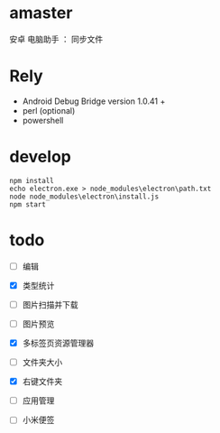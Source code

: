 # amaster
安卓 电脑助手 ： 同步文件


# Rely 
+ Android Debug Bridge version 1.0.41 + 
+ perl (optional)
+ powershell

# develop 
```
npm install
echo electron.exe > node_modules\electron\path.txt
node node_modules\electron\install.js
npm start
```


# todo
- [ ]  编辑
- [x] 类型统计
- [ ] 图片扫描并下载
- [ ] 图片预览
- [x] 多标签页资源管理器
- [ ] 文件夹大小
- [x] 右键文件夹
- [ ] 应用管理
- [ ] 小米便签

